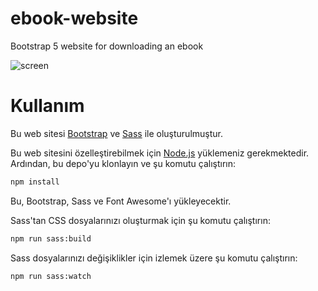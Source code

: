 # ebook-website

Bootstrap 5 website for downloading an ebook

![screen](https://github.com/genccbilal/ebook-website/assets/96884922/4eee1eec-44a6-4d6b-baa2-b52ea3df9cef)

# Kullanım

Bu web sitesi [Bootstrap](https://getbootstrap.com/) ve [Sass](https://sass-lang.com/) ile oluşturulmuştur.

Bu web sitesini özelleştirebilmek için [Node.js](https://nodejs.org/en/) yüklemeniz gerekmektedir. Ardından, bu depo'yu klonlayın ve şu komutu çalıştırın:

```bash
npm install
```

Bu, Bootstrap, Sass ve Font Awesome'ı yükleyecektir.

Sass'tan CSS dosyalarınızı oluşturmak için şu komutu çalıştırın:

```bash
npm run sass:build
```

Sass dosyalarınızı değişiklikler için izlemek üzere şu komutu çalıştırın:

```bash
npm run sass:watch
```
